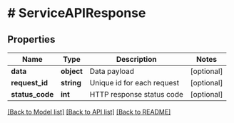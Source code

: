 # # ServiceAPIResponse

## Properties

Name | Type | Description | Notes
------------ | ------------- | ------------- | -------------
**data** | **object** | Data payload | [optional]
**request_id** | **string** | Unique id for each request | [optional]
**status_code** | **int** | HTTP response status code | [optional]

[[Back to Model list]](../../README.md#models) [[Back to API list]](../../README.md#endpoints) [[Back to README]](../../README.md)
